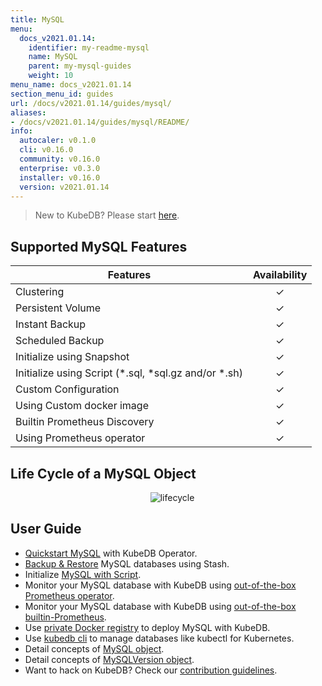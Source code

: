 ```yaml
---
title: MySQL
menu:
  docs_v2021.01.14:
    identifier: my-readme-mysql
    name: MySQL
    parent: my-mysql-guides
    weight: 10
menu_name: docs_v2021.01.14
section_menu_id: guides
url: /docs/v2021.01.14/guides/mysql/
aliases:
- /docs/v2021.01.14/guides/mysql/README/
info:
  autocaler: v0.1.0
  cli: v0.16.0
  community: v0.16.0
  enterprise: v0.3.0
  installer: v0.16.0
  version: v2021.01.14
---
```


> New to KubeDB? Please start [here](/docs/v2021.01.14/README).

## Supported MySQL Features

| Features                                                | Availability |
| ------------------------------------------------------- | :----------: |
| Clustering                                              |   &#10003;   |
| Persistent Volume                                       |   &#10003;   |
| Instant Backup                                          |   &#10003;   |
| Scheduled Backup                                        |   &#10003;   |
| Initialize using Snapshot                               |   &#10003;   |
| Initialize using Script (\*.sql, \*sql.gz and/or \*.sh) |   &#10003;   |
| Custom Configuration                                    |   &#10003;   |
| Using Custom docker image                               |   &#10003;   |
| Builtin Prometheus Discovery                            |   &#10003;   |
| Using Prometheus operator                               |   &#10003;   |

## Life Cycle of a MySQL Object

<p align="center">
  <img alt="lifecycle"  src="/docs/v2021.01.14/images/mysql/mysql-lifecycle.png" >
</p>

## User Guide

- [Quickstart MySQL](/docs/v2021.01.14/guides/mysql/quickstart/quickstart) with KubeDB Operator.
- [Backup & Restore](/docs/v2021.01.14/guides/mysql/backup/stash) MySQL databases using Stash.
- Initialize [MySQL with Script](/docs/v2021.01.14/guides/mysql/initialization/using-script).
- Monitor your MySQL database with KubeDB using [out-of-the-box Prometheus operator](/docs/v2021.01.14/guides/mysql/monitoring/using-prometheus-operator).
- Monitor your MySQL database with KubeDB using [out-of-the-box builtin-Prometheus](/docs/v2021.01.14/guides/mysql/monitoring/using-builtin-prometheus).
- Use [private Docker registry](/docs/v2021.01.14/guides/mysql/private-registry/using-private-registry) to deploy MySQL with KubeDB.
- Use [kubedb cli](/docs/v2021.01.14/guides/mysql/cli/cli) to manage databases like kubectl for Kubernetes.
- Detail concepts of [MySQL object](/docs/v2021.01.14/guides/mysql/concepts/mysql).
- Detail concepts of [MySQLVersion object](/docs/v2021.01.14/guides/mysql/concepts/catalog).
- Want to hack on KubeDB? Check our [contribution guidelines](/docs/v2021.01.14/CONTRIBUTING).
